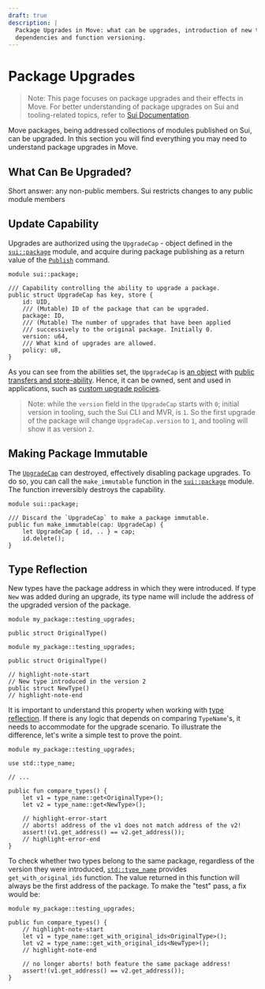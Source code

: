 ```yaml
---
draft: true
description: |
  Package Upgrades in Move: what can be upgrades, introduction of new types, updating
  dependencies and function versioning.
---
```


# Package Upgrades

> Note: This page focuses on package upgrades and their effects in Move. For better understanding of
> package upgrades on Sui and tooling-related topics, refer to
> [Sui Documentation](https://docs.sui.io/concepts/sui-move-concepts/packages/upgrade).

Move packages, being addressed collections of modules published on Sui, can be upgraded. In this
section you will find everything you may need to understand package upgrades in Move.

<!-- ## Introducing New Types & Type Reflection -->

## What Can Be Upgraded?

Short answer: any non-public members. Sui restricts changes to any public module members

## Update Capability

Upgrades are authorized using the `UpgradeCap` - object defined in the
[`sui::package`][package-framework] module, and acquire during package publishing as a return value
of the [`Publish`](./../concepts/what-is-a-transaction.md) command.

```move
module sui::package;

/// Capability controlling the ability to upgrade a package.
public struct UpgradeCap has key, store {
    id: UID,
    /// (Mutable) ID of the package that can be upgraded.
    package: ID,
    /// (Mutable) The number of upgrades that have been applied
    /// successively to the original package. Initially 0.
    version: u64,
    /// What kind of upgrades are allowed.
    policy: u8,
}
```

As you can see from the abilities set, the `UpgradeCap` is [an object](./../storage/key-ability.md)
with [public transfers and store-ability](./../storage/store-ability.md). Hence, it can be owned,
sent and used in applications, such as
[custom upgrade policies](https://docs.sui.io/concepts/sui-move-concepts/packages/custom-policies).

> Note: while the `version` field in the `UpgradeCap` starts with `0`; initial version in tooling,
> such the Sui CLI and MVR, is `1`. So the first upgrade of the package will change
> `UpgradeCap.version` to `1`, and tooling will show it as version `2`.

## Making Package Immutable

The [`UpgradeCap`][upgrade-cap-framework] can destroyed, effectively disabling package upgrades. To
do so, you can call the `make_immutable` function in the [`sui::package`][package-framework] module.
The function irreversibly destroys the capability.

```move
module sui::package;

/// Discard the `UpgradeCap` to make a package immutable.
public fun make_immutable(cap: UpgradeCap) {
    let UpgradeCap { id, .. } = cap;
    id.delete();
}
```

## Type Reflection

New types have the package address in which they were introduced. If type `New` was added during an
upgrade, its type name will include the address of the upgraded version of the package.

```move title="Version 1"
module my_package::testing_upgrades;

public struct OriginalType()
```

```move title="Version 2"
module my_package::testing_upgrades;

public struct OriginalType()

// highlight-note-start
// New type introduced in the version 2
public struct NewType()
// highlight-note-end
```

It is important to understand this property when working with
[type reflection](./../move-basics/type-reflection). If there is any logic that depends on comparing
`TypeName`'s, it needs to accommodate for the upgrade scenario. To illustrate the difference, let's
write a simple test to prove the point.

```move title="Version 2"
module my_package::testing_upgrades;

use std::type_name;

// ...

public fun compare_types() {
    let v1 = type_name::get<OriginalType>();
    let v2 = type_name::get<NewType>();

    // highlight-error-start
    // aborts! address of the v1 does not match address of the v2!
    assert!(v1.get_address() == v2.get_address());
    // highlight-error-end
}
```

To check whether two types belong to the same package, regardless of the version they were
introduced, [`std::type_name`](type-name-std) provides `get_with_original_ids` function. The value
returned in this function will always be the first address of the package. To make the "test" pass,
a fix would be:

```move title="Version 3"
module my_package::testing_upgrades;

public fun compare_types() {
    // highlight-note-start
    let v1 = type_name::get_with_original_ids<OriginalType>();
    let v2 = type_name::get_with_original_ids<NewType>();
    // highlight-note-end

    // no longer aborts! both feature the same package address!
    assert!(v1.get_address() == v2.get_address());
}
```

[type-name-std]: https://docs.sui.io/references/framework/std/type_name
[package-framework]: https://docs.sui.io/references/framework/sui/package
[upgrade-cap-framework]: https://docs.sui.io/references/framework/sui/package#sui_package_UpgradeCap
